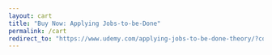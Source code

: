 ```yaml
---
layout: cart
title: "Buy Now: Applying Jobs-to-be-Done"
permalink: /cart
redirect_to: "https://www.udemy.com/applying-jobs-to-be-done-theory/?couponCode=JTBDPRO3"
---
```

